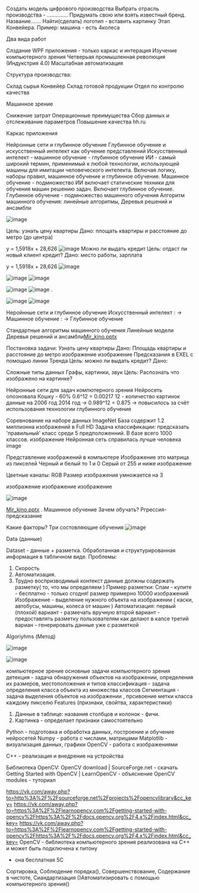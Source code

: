 Создать модель цифрового производства
Выбрать отрасль производства - .............. Придумать свою или взять известный бренд. Название....... Найти(сделать) логотип - вставить картинку
Этап Конвейера. Пример: машина - есть 4колеса



Два вида работ


Слздание WPF приложения - только каркас и интерация
Изучение компьютерного зрения
Четверьая промышленная революция (Индукстрия 4.0) Масштабная автоматизация


Структура производства:

Склад сырья
Конвейер
Склад готовой продукции
Отдел по контролю качества


Машинное зрение

Снижение затрат
Операционные преимущества
Сбор данных и отслеживание параметров
Повышение качества
hh.ru

Каркас приложения

Нейронные сети и глубинное обучение
Глубинное обучение и искусственный интелект как обучение представлений
Искусственный интелект - машинное обучение - глубинное обучение
ИИ - самый широкий термин, применимый к любой технологии, использующей машины для имитации человеческого интелекта. Включая логику, наборы правил, машинное обучение и глубинное обучение.
Машинное обучение - подмножество ИИ включает статические техники для обучения машин решению задач. Включает глубинное обучение.
Глубинное обучение - подмножество машинного обучения
Алгоритм машинного обучения: линейные алгоритмы, Деревья решений и ансамбли

![image](https://user-images.githubusercontent.com/112687883/190988241-ca39e4fe-f306-4e1a-8ba4-08e66af685e2.png)

Цель: узнать цену квартиры
Дано: площать квартиры и расстояние до метро (до центра)

y = 1,5918x + 28,626
![image](https://user-images.githubusercontent.com/112687883/190994930-034f1b85-4f54-4b09-9e60-c0f6a58db057.png)
Можно ли выдать кредит
Цель: отдаст ли новый клиент кредит?
Дано: место работы, зарплата

y = 1,5918x + 28,626
![image](https://user-images.githubusercontent.com/112687883/190995606-e693f286-a073-49a8-ab8e-3a3de2d6fd20.png)


![image](https://user-images.githubusercontent.com/112687883/196145610-d1daf5a3-f519-4e50-933f-d18a80975b65.png)
![image](https://user-images.githubusercontent.com/112687883/196147648-79e3cef3-9b66-48f0-9536-585e004de2ff.png)

![image](https://user-images.githubusercontent.com/112687883/196147736-b2d03bd1-5bfd-4280-921d-14ac051a11c2.png)
![image](https://user-images.githubusercontent.com/112687883/196147779-76335fd2-0cf5-406c-b36b-63c313001adf.png)
.

![image](https://user-images.githubusercontent.com/112687883/196535638-0b250ba0-b350-4728-8720-cca60d2c05d4.png)
![image](https://user-images.githubusercontent.com/112687883/196630219-b59b7fee-5c2e-4dff-b914-0c88c19e8edc.png)



Неройнные сети и глубинное обучение
Искусственный интелект : -> Машинное обучение : -> Глубинное обучение

Стандартные алгоритмы машинного обучения
Линейные модели
Деревья решений и ансамбли[Mir_kino.pptx](https://github.com/OlgaChubova205/5semProg/files/9837106/Mir_kino.pptx)

Постановка задачи: Узнать цену квартиры
Дано: Площадь квартиры и расстояние до метро изображение
изображение
Предсказания в EXEL с помощью линии Тренда
Цель: можно ли выдать кредит? Дано:

Сложные типы данных
Графы, картинки, звук
Цель: Распознать что изображено на картинке?

Нейронные сети для задач компютерного зрения
Нейросеть опозновала Кошку - 60%
0.6^12 = 0.00217
12 - количество картинок
данные на 2006 год
2014 год -> 0.989^12 = 0.875 -> повысилось за счёт использования технологии глубинного обучения

Соревнование на наборе данных ImageNet
База содержит 1.2 миллионна изображений в Full HD
Задача классификации: предсказать 'правильный' класс среди 5 предположенний. В базе всего 1000 классов.
изображение
Нейронная сеть справилась лучше человека image

Представление изображений в компьютере
Изображение это матрица из пикселей Черный и белый то 1 и 0 Серый от 255 и ниже изображение

Цветные каналы: RGB Размер изображения умножается на 3

изображение
изображение изображение

![image](https://user-images.githubusercontent.com/112687883/197147681-453404de-1798-4098-bd9f-5e0f323e8b54.png)


[Mir_kino.pptx](https://github.com/OlgaChubova205/5semProg/files/9837107/Mir_kino.pptx)
.
Машинное обучение
Зачем обучать?
Ргрессия-предсказание

Какие факторы?
Три состовляющие обучения
![image](https://user-images.githubusercontent.com/112687883/197489509-9b69f5a7-c7e2-4587-a7bc-be9107a55ce1.png)

Data (данные)

Dataset - данные + разметка. Обработанная и структурированная информация в табличном виде. 
Проблемы:
1. Скорость
2. Автоматизация.
3. Трудно воспризводимый контекст
данные должны содержать разметку( то, что мы определяем )
Пример разметки: Спам - купите - бесплатно - только сгодня!
размер примерно 10000 изображений 
Изображение - выделение нужного объекта на изображении ( каски, автобусы, машины, колеса от машин )
Автоматизация: 
первый (плохой) вариант - размечать вручную
второй вариант - предоставлять разметку пользователям как делают в капсе
третий вариан - генерировать данные уже с разметкой

Algoriyhms (Метод)

![image](https://user-images.githubusercontent.com/112687883/197493123-df45483a-eb50-4ce1-86bf-aaed17128611.png)

![image](https://user-images.githubusercontent.com/112687883/197493326-9eba81a2-b578-4f05-a3ec-e9942c424f6e.png)

компьютерное зрение 
основные задачи компьютерного зрения
детекция - задача обнаружения объектов на изображении, определения их размеров, местоположения и типов
классификация - задача определения класса объекта из множества классов
Сегментация - задача выделения объектов на изображении , прсивоение метки класса каждому пикселю
Features (признаки, свойтва, характеристики)

1. Данные в таблице: названия столбцов и колонок - фичи.
2. Картинка - определает признаки самостоятельно

Python - подготовка и обработка данных, построение и обучение нейросетей
Numpy - работа с числами, матрицами
Matplotlib - визуализация данных, графики
OpenCV - работа с изображениями

С++ - реализация и внедрение на устройства

Библиотека OpenCV: OpenCV download | SourceForge.net - скачать Getting Started with OpenCV | LearnOpenCV   - объяснение OpenCV modules - туториал



https://vk.com/away.php?to=http%3A%2F%2Fsourceforge.net%2Fprojects%2Fopencvlibrary&cc_key=
https://vk.com/away.php?to=https%3A%2F%2Flearnopencv.com%2Fgetting-started-with-opencv%2Fhttps%3A%2F%2Fdocs.opencv.org%2F4.x%2Findex.html&cc_key=
https://vk.com/away.php?to=https%3A%2F%2Flearnopencv.com%2Fgetting-started-with-opencv%2Fhttps%3A%2F%2Fdocs.opencv.org%2F4.x%2Findex.html&cc_key=
OpenCV - библиотека компьютерного зрения
реализована на C++ и может быть подключена к питону
+ она бесплатная
5С

Сортировка, Соблюдение порядка(), Совершенствование, Содержание в чистоте, Сиандартизация
()Автоматизировать с помощью компьютерного зрения()




